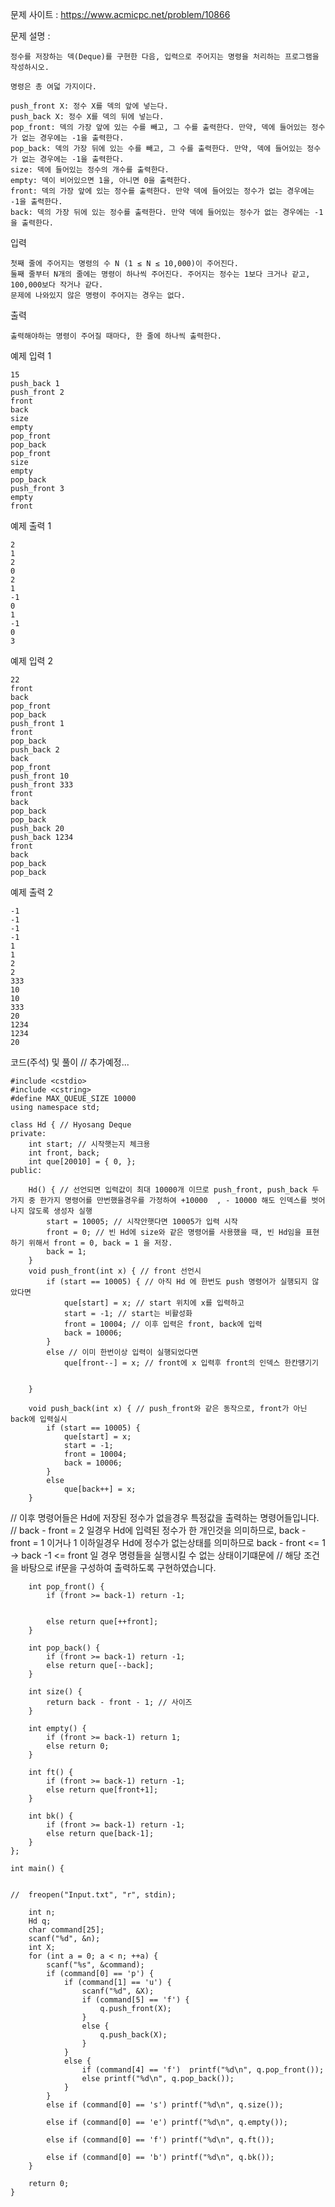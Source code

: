 문제 사이트 : https://www.acmicpc.net/problem/10866

문제 설명 : 

	정수를 저장하는 덱(Deque)를 구현한 다음, 입력으로 주어지는 명령을 처리하는 프로그램을 작성하시오.

	명령은 총 여덟 가지이다.

	push_front X: 정수 X를 덱의 앞에 넣는다.
	push_back X: 정수 X를 덱의 뒤에 넣는다.
	pop_front: 덱의 가장 앞에 있는 수를 빼고, 그 수를 출력한다. 만약, 덱에 들어있는 정수가 없는 경우에는 -1을 출력한다.
	pop_back: 덱의 가장 뒤에 있는 수를 빼고, 그 수를 출력한다. 만약, 덱에 들어있는 정수가 없는 경우에는 -1을 출력한다.
	size: 덱에 들어있는 정수의 개수를 출력한다.
	empty: 덱이 비어있으면 1을, 아니면 0을 출력한다.
	front: 덱의 가장 앞에 있는 정수를 출력한다. 만약 덱에 들어있는 정수가 없는 경우에는 -1을 출력한다.
	back: 덱의 가장 뒤에 있는 정수를 출력한다. 만약 덱에 들어있는 정수가 없는 경우에는 -1을 출력한다.
	
입력

	첫째 줄에 주어지는 명령의 수 N (1 ≤ N ≤ 10,000)이 주어진다. 
	둘째 줄부터 N개의 줄에는 명령이 하나씩 주어진다. 주어지는 정수는 1보다 크거나 같고, 100,000보다 작거나 같다. 
	문제에 나와있지 않은 명령이 주어지는 경우는 없다.

출력

	출력해야하는 명령이 주어질 때마다, 한 줄에 하나씩 출력한다.

예제 입력 1 

	15
	push_back 1
	push_front 2
	front
	back
	size
	empty
	pop_front
	pop_back
	pop_front
	size
	empty
	pop_back
	push_front 3
	empty
	front
	
예제 출력 1 

	2
	1
	2
	0
	2
	1
	-1
	0
	1
	-1
	0
	3
	
예제 입력 2 

	22
	front
	back
	pop_front
	pop_back
	push_front 1
	front
	pop_back
	push_back 2
	back
	pop_front
	push_front 10
	push_front 333
	front
	back
	pop_back
	pop_back
	push_back 20
	push_back 1234
	front
	back
	pop_back
	pop_back
	
예제 출력 2 

	-1
	-1
	-1
	-1
	1
	1
	2
	2
	333
	10
	10
	333
	20
	1234
	1234
	20



코드(주석) 및 풀이 // 추가예정... 

	#include <cstdio>
	#include <cstring>
	#define MAX_QUEUE_SIZE 10000
	using namespace std;

	class Hd { // Hyosang Deque
	private:
		int start; // 시작햇는지 체크용
		int front, back;
		int que[20010] = { 0, };
	public:

		Hd() { // 선언되면 입력값이 최대 10000개 이므로 push_front, push_back 두가지 중 한가지 명령어를 만번했을경우를 가정하여 +10000  , - 10000 해도 인덱스를 벗어나지 않도록 생성자 실행
			start = 10005; // 시작안햇다면 10005가 입력 시작
			front = 0; // 빈 Hd에 size와 같은 명령어를 사용했을 때, 빈 Hd임을 표현하기 위해서 front = 0, back = 1 을 저장.
			back = 1;
		}
		void push_front(int x) { // front 선언시 
			if (start == 10005) { // 아직 Hd 에 한번도 push 명령어가 실행되지 않았다면
				que[start] = x; // start 위치에 x를 입력하고
				start = -1; // start는 비활성화
				front = 10004; // 이후 입력은 front, back에 입력
				back = 10006;
			}
			else // 이미 한번이상 입력이 실행되었다면
				que[front--] = x; // front에 x 입력후 front의 인덱스 한칸떙기기


		}

		void push_back(int x) { // push_front와 같은 동작으로, front가 아닌 back에 입력실시 
			if (start == 10005) {
				que[start] = x;
				start = -1;
				front = 10004;
				back = 10006;
			}
			else
				que[back++] = x; 
		}

// 이후 명령어들은 Hd에 저장된 정수가 없을경우 특정값을 출력하는 명령어들입니다.
// back - front = 2 일경우 Hd에 입력된 정수가 한 개인것을 의미하므로, back - front = 1 이거나 1 이하일경우 Hd에 정수가 없는상태를 의미하므로 back - front <= 1 -> back -1 <= front 일 경우 명령들을 실행시킬 수 없는 상태이기떄문에
// 해당 조건을 바탕으로 if문을 구성하여 출력하도록 구현하였습니다.

		int pop_front() {
			if (front >= back-1) return -1;


			else return que[++front];
		}

		int pop_back() {
			if (front >= back-1) return -1;
			else return que[--back];
		}

		int size() {
			return back - front - 1; // 사이즈 
		}

		int empty() {
			if (front >= back-1) return 1;
			else return 0;
		}

		int ft() {
			if (front >= back-1) return -1;
			else return que[front+1];
		}

		int bk() {
			if (front >= back-1) return -1;
			else return que[back-1];
		}
	};

	int main() {


	//	freopen("Input.txt", "r", stdin);

		int n;
		Hd q;
		char command[25];
		scanf("%d", &n);
		int X;
		for (int a = 0; a < n; ++a) {
			scanf("%s", &command);
			if (command[0] == 'p') {
				if (command[1] == 'u') {
					scanf("%d", &X);
					if (command[5] == 'f') {
						q.push_front(X);
					}
					else {
						q.push_back(X);
					}
				}
				else {
					if (command[4] == 'f')	printf("%d\n", q.pop_front());
					else printf("%d\n", q.pop_back());
				}
			}
			else if (command[0] == 's') printf("%d\n", q.size());

			else if (command[0] == 'e') printf("%d\n", q.empty());

			else if (command[0] == 'f') printf("%d\n", q.ft());

			else if (command[0] == 'b') printf("%d\n", q.bk());
		}

		return 0;
	}
